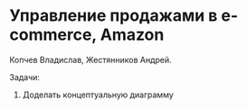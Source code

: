 # Управление продажами в e-commerce, Amazon

Копчев Владислав, Жестянников Андрей.

Задачи:
1. Доделать концептуальную диаграмму
